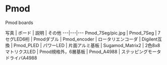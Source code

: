 # Pmod
 Pmod boards

写真 | ボード | 説明 | その他
---|---|---
Pmod_7Seg/pic.jpg | Pmod_7Seg | 7セグLED6桁 | Pmodダブル
 | Pmod_encoder | ロータリエンコーダ | Digilent互換
 | Pmod_PLED | パワーLED | 片面アルミ基板
 | Sugamod_Matrix2 | 2色8x8マトリクスLED | Pmod規格外，6層基板
 | Pmod_A4988 | ステッピングモータドライバA4988
